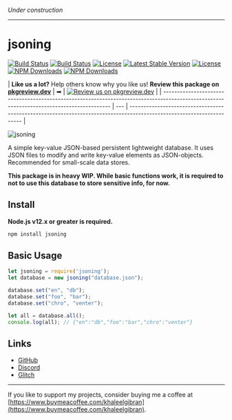 *Under construction*

---

# jsoning

[![Build Status](https://img.shields.io/github/forks/khalby786/jsoning.svg)](https://github.com/khalby786/jsoning)
[![Build Status](https://img.shields.io/github/stars/khalby786/jsoning.svg)](https://github.com/khalby786/jsoning)
[![License](https://img.shields.io/github/license/khalby786/jsoning.svg)](https://github.com/khalby786/jsoning)
[![Latest Stable Version](https://img.shields.io/npm/v/jsoning.svg)](https://www.npmjs.com/package/jsoning)
[![License](https://img.shields.io/npm/l/jsoning.svg)](https://www.npmjs.com/package/jsoning)
[![NPM Downloads](https://img.shields.io/npm/dt/jsoning.svg)](https://www.npmjs.com/package/jsoning)
[![NPM Downloads](https://img.shields.io/npm/dm/jsoning.svg)](https://www.npmjs.com/package/jsoning)

| **Like us a lot?** Help others know why you like us! **Review this package on [pkgreview.dev](https://pkgreview.dev/npm/jsoning)** | ➡   | [![Review us on pkgreview.dev](https://i.ibb.co/McjVMfb/pkgreview-dev.jpg)](https://pkgreview.dev/npm/jsoning) |                        | ----------------------------------------------------------------------------------------------------------------------------------------- | --- | --------------------------------------------------------------------------------------------------------------------- |

![jsoning](https://cdn.glitch.com/a1686874-cbbf-4ca9-b412-cd53a73b9ceb%2Fjsoning.png?v=1589118392848)

A simple key-value JSON-based persistent lightweight database. It uses JSON files to modify and write key-value elements as JSON-objects. Recommended for small-scale data stores.

**This package is in heavy WIP. While basic functions work, it is required to not to use this database to store sensitive info, for now.**

## Install

**Node.js v12.x or greater is required.**

```js
npm install jsoning
```

## Basic Usage

```js
let jsoning = require('jsoning');
let database = new jsoning("database.json");

database.set("en", "db");
database.set("foo", "bar");
database.set("chro", "venter");

let all = database.all();
console.log(all); // {"en":"db","foo":"bar","chro":"venter"}
```

## Links

* [GitHub](https://github.com/khalby786/jsoning)
* [Discord](https://discord.gg/3v8P9RE)
* [Glitch](https://glitch.com/~jsoning)

---

If you like to support my projects, consider buying me a coffee at [https://www.buymeacoffee.com/khaleelgibran](https://www.buymeacoffee.com/khaleelgibran).